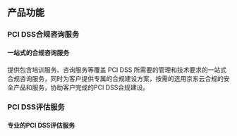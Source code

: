 ## 产品功能
###  PCI DSS合规咨询服务
#### 一站式的合规咨询服务
提供包含培训服务、咨询服务等覆盖 PCI DSS 所需要的管理和技术要求的一站式合规咨询服务，同时为客户提供专属的合规建设方案，按需的选用京东云合规的安全产品和服务，协助客户完成的PCI DSS合规建设。

### PCI DSS评估服务
#### 专业的PCI DSS评估服务

